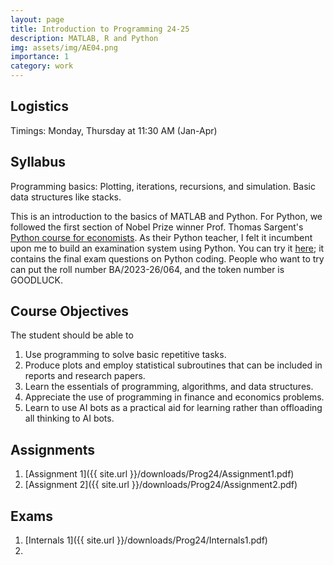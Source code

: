 ```yaml
---
layout: page
title: Introduction to Programming 24-25
description: MATLAB, R and Python
img: assets/img/AE04.png
importance: 1
category: work
---
```

## Logistics 

Timings: Monday, Thursday at 11:30 AM (Jan-Apr)
## Syllabus

Programming basics: Plotting, iterations, recursions, and simulation. Basic data structures like stacks. 

This is an introduction to the basics of MATLAB and Python. For Python, we followed the first section of Nobel Prize winner Prof. Thomas Sargent's [Python course for economists](https://python-programming.quantecon.org/intro.html). As their Python teacher, I felt it incumbent upon me to build an examination system using Python. You can try it [here](https://mock-exam-practice.onrender.com); it contains the final exam questions on Python coding. People who want to try can put the roll number BA/2023-26/064, and the token number is GOODLUCK.
## Course Objectives
The student should be able to
1) Use programming to solve basic repetitive tasks.
2) Produce plots and employ statistical subroutines that can be included in reports and research papers.
3) Learn the essentials of programming, algorithms, and data structures.
4) Appreciate the use of programming in finance and economics problems.
5) Learn to use AI bots as a practical aid for learning rather than offloading all thinking to AI bots.
## Assignments
1. [Assignment 1]({{ site.url }}/downloads/Prog24/Assignment1.pdf)
2. [Assignment 2]({{ site.url }}/downloads/Prog24/Assignment2.pdf) 

## Exams
1. [Internals 1]({{ site.url }}/downloads/Prog24/Internals1.pdf)
2. 

